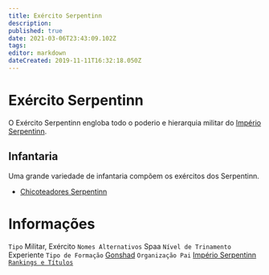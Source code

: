 ```yaml
---
title: Exército Serpentinn
description: 
published: true
date: 2021-03-06T23:43:09.102Z
tags: 
editor: markdown
dateCreated: 2019-11-11T16:32:18.050Z
---
```


<!-- SUBTITLE: Visão geral sobre Exército Serpentinn -->

# Exército Serpentinn
O Exército Serpentinn engloba todo o poderio e hierarquia militar do [Império Serpentinn](http://localhost/faccoes/nacoes/imperio-serpentinn#imperio-serpentinn).

## Infantaria
Uma grande variedade de infantaria compõem os exércitos dos Serpentinn.
* [Chicoteadores Serpentinn](http://localhost/faccoes/nacoes/exercito-serpentinn/chicoteadores-serpentinn#chicoteadores-serpentinn)

# Informações
`Tipo` Militar, Exército
`Nomes Alternativos` Spaa
`Nível de Trinamento` Experiente 
`Tipo de Formação` [Gonshad](http://localhost/faccoes/nacoes/imperio-serpentinn/gonshad#gonshad)
`Organização Pai` [Império Serpentinn](http://localhost/faccoes/nacoes/imperio-serpentinn#imperio-serpentinn)
[`Rankings e Títulos`](http://localhost/rankings-e-titulos#exercito-serpentinn)

